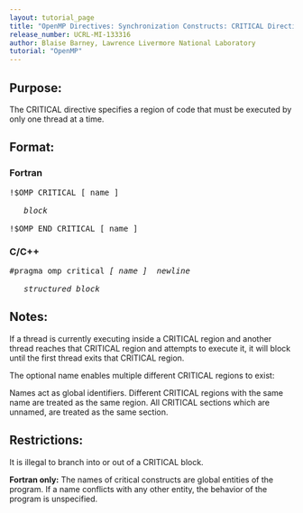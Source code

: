 ```yaml
---
layout: tutorial_page
title: "OpenMP Directives: Synchronization Constructs: CRITICAL Directive"
release_number: UCRL-MI-133316
author: Blaise Barney, Lawrence Livermore National Laboratory
tutorial: "OpenMP"
---
```


## Purpose:
The CRITICAL directive specifies a region of code that must be executed by only one thread at a time.

## Format:

### Fortran	
<pre>
!$OMP CRITICAL [ name ]

   <i>block</i>

!$OMP END CRITICAL [ name ]
</pre>

### C/C++	
<pre>
#pragma omp critical <i>[ name ]  newline</i>

   <i>structured_block</i>
</pre>

## Notes:

If a thread is currently executing inside a CRITICAL region and another thread reaches that CRITICAL region and attempts to execute it, it will block until the first thread exits that CRITICAL region.

The optional name enables multiple different CRITICAL regions to exist:

Names act as global identifiers. Different CRITICAL regions with the same name are treated as the same region.
All CRITICAL sections which are unnamed, are treated as the same section.

## Restrictions:

It is illegal to branch into or out of a CRITICAL block.

**Fortran only:** The names of critical constructs are global entities of the program. If a name conflicts with any other entity, the behavior of the program is unspecified.